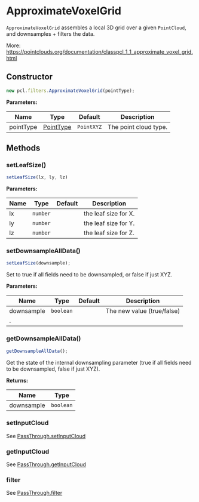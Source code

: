 # ApproximateVoxelGrid

`ApproximateVoxelGrid` assembles a local 3D grid over a given `PointCloud`, and downsamples + filters the data.

More: <https://pointclouds.org/documentation/classpcl_1_1_approximate_voxel_grid.html>

## Constructor

```ts
new pcl.filters.ApproximateVoxelGrid(pointType);
```

**Parameters:**

| Name      | Type                                              | Default    | Description           |
| --------- | ------------------------------------------------- | ---------- | --------------------- |
| pointType | [PointType](/docs/api/basic-structures#pointtype) | `PointXYZ` | The point cloud type. |

## Methods

### setLeafSize()

```ts
setLeafSize(lx, ly, lz)
```

**Parameters:**

| Name | Type     | Default | Description          |
| ---- | -------- | ------- | -------------------- |
| lx   | `number` |         | the leaf size for X. |
| ly   | `number` |         | the leaf size for Y. |
| lz   | `number` |         | the leaf size for Z. |

### setDownsampleAllData()

```ts
setLeafSize(downsample);
```

Set to true if all fields need to be downsampled, or false if just XYZ.

**Parameters:**

| Name       | Type      | Default | Description                |
| ---------- | --------- | ------- | -------------------------- |
| downsample | `boolean` |         | The new value (true/false) |
| .          |

### getDownsampleAllData()

```ts
getDownsampleAllData();
```

Get the state of the internal downsampling parameter (true if all fields need to be downsampled, false if just XYZ).

**Returns:**

| Name       | Type      |
| ---------- | --------- |
| downsample | `boolean` |

### setInputCloud

See [PassThrough.setInputCloud](/docs/api/filters/pass-through#setinputcloud)

### getInputCloud

See [PassThrough.getInputCloud](/docs/api/filters/pass-through#getinputcloud)

### filter

See [PassThrough.filter](/docs/api/filters/pass-through#filter)
